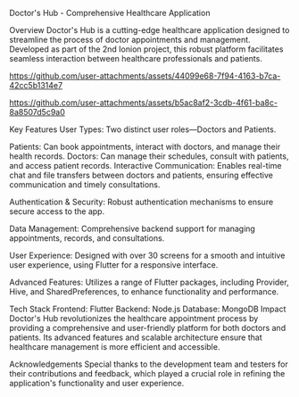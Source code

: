 Doctor's Hub - Comprehensive Healthcare Application

Overview
Doctor's Hub is a cutting-edge healthcare application designed to streamline the process of doctor appointments and management. Developed as part of the 2nd Ionion project, this robust platform facilitates seamless interaction between healthcare professionals and patients.




https://github.com/user-attachments/assets/44099e68-7f94-4163-b7ca-42cc5b1314e7




https://github.com/user-attachments/assets/b5ac8af2-3cdb-4f61-ba8c-8a8507d5c9a0




Key Features
User Types: Two distinct user roles—Doctors and Patients.

Patients: Can book appointments, interact with doctors, and manage their health records.
Doctors: Can manage their schedules, consult with patients, and access patient records.
Interactive Communication: Enables real-time chat and file transfers between doctors and patients, ensuring effective communication and timely consultations.

Authentication & Security: Robust authentication mechanisms to ensure secure access to the app.

Data Management: Comprehensive backend support for managing appointments, records, and consultations.

User Experience: Designed with over 30 screens for a smooth and intuitive user experience, using Flutter for a responsive interface.

Advanced Features: Utilizes a range of Flutter packages, including Provider, Hive, and SharedPreferences, to enhance functionality and performance.

Tech Stack
Frontend: Flutter
Backend: Node.js
Database: MongoDB
Impact
Doctor's Hub revolutionizes the healthcare appointment process by providing a comprehensive and user-friendly platform for both doctors and patients. Its advanced features and scalable architecture ensure that healthcare management is more efficient and accessible.

Acknowledgements
Special thanks to the development team and testers for their contributions and feedback, which played a crucial role in refining the application's functionality and user experience.
